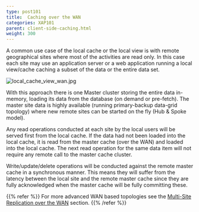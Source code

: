 ```yaml
---
type: post101
title:  Caching over the WAN
categories: XAP101
parent: client-side-caching.html
weight: 300
---
```




A common use case of the local cache or the local view is with remote geographical sites where most of the activities are read only. In this case each site may use an application server or a web application running a local view/cache caching a subset of the data or the entire data set.

![local_cache_view_wan.jpg](/attachment_files/local_cache_view_wan.jpg)

With this approach there is one Master cluster storing the entire data in-memory, loading its data from the database (on demand or pre-fetch). The master site data is highly available (running primary-backup data-grid topology) where new remote sites can be started on the fly (Hub & Spoke model).

Any read operations conducted at each site by the local users will be served first from the local cache. If the data had not been loaded into the local cache, it is read from the master cache (over the WAN) and loaded into the local cache. The next read operation for the same data item will not require any remote call to the master cache cluster.

Write/update/delete operations will be conducted against the remote master cache in a synchronous manner. This means they will suffer from the latency between the local site and the remote master cache since they are fully acknowledged when the master cache will be fully committing these.

{{% refer %}}
For more advanced WAN based topologies see the [Multi-Site Replication over the WAN](./multi-site-replication-over-the-wan.html) section.
{{% /refer %}}

